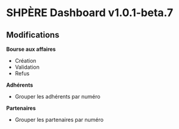 # SHPÈRE Dashboard v1.0.1-beta.7

## Modifications

**Bourse aux affaires**

- Création
- Validation
- Refus


**Adhérents**

- Grouper les adhérents par numéro

**Partenaires**

- Grouper les partenaires par numéro
